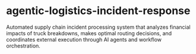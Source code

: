 # agentic-logistics-incident-response
 Automated supply chain incident processing system that analyzes financial impacts of truck breakdowns, makes optimal routing decisions, and coordinates external execution through AI agents and workflow orchestration.
